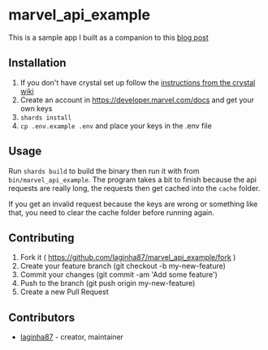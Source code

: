 # marvel_api_example

This is a sample app I built as a companion to this [blog post]()

## Installation

1. If you don't have crystal set up follow the [instructions from the crystal wiki](https://crystal-lang.org/docs/installation/)
1. Create an account in https://developer.marvel.com/docs and get your own keys
1. ```shards install```
1. ```cp .env.example .env``` and place your keys in the .env file

## Usage

Run ```shards build``` to build the binary then run it with from ```bin/marvel_api_example```.
The program takes a bit to finish because the api requests are really long, the requests then get cached into the ```cache``` folder.

If you get an invalid request because the keys are wrong or something like that, you need to clear the cache folder before running again.

## Contributing

1. Fork it ( https://github.com/laginha87/marvel_api_example/fork )
2. Create your feature branch (git checkout -b my-new-feature)
3. Commit your changes (git commit -am 'Add some feature')
4. Push to the branch (git push origin my-new-feature)
5. Create a new Pull Request

## Contributors

- [laginha87](https://github.com/laginha87)  - creator, maintainer